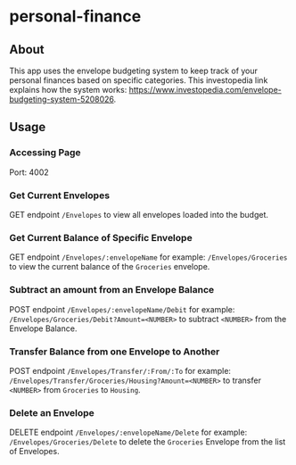 # personal-finance

## About

This app uses the envelope budgeting system to keep track of your personal finances based on specific categories. This investopedia link explains how the system works: https://www.investopedia.com/envelope-budgeting-system-5208026. 

## Usage

### Accessing Page
Port: 4002

### Get Current Envelopes

GET endpoint `/Envelopes` to view all envelopes loaded into the budget.

### Get Current Balance of Specific Envelope

GET endpoint `/Envelopes/:envelopeName` for example: `/Envelopes/Groceries` to view the current balance of the `Groceries` envelope.

### Subtract an amount from an Envelope Balance

POST endpoint `/Envelopes/:envelopeName/Debit` for example: `/Envelopes/Groceries/Debit?Amount=<NUMBER>` to subtract `<NUMBER>` from the Envelope Balance.

### Transfer Balance from one Envelope to Another

POST endpoint `/Envelopes/Transfer/:From/:To` for example: `/Envelopes/Transfer/Groceries/Housing?Amount=<NUMBER>` to transfer `<NUMBER>` from `Groceries` to `Housing`.

### Delete an Envelope

DELETE endpoint `/Envelopes/:envelopeName/Delete` for example: `/Envelopes/Groceries/Delete` to delete the `Groceries` Envelope from the list of Envelopes.


